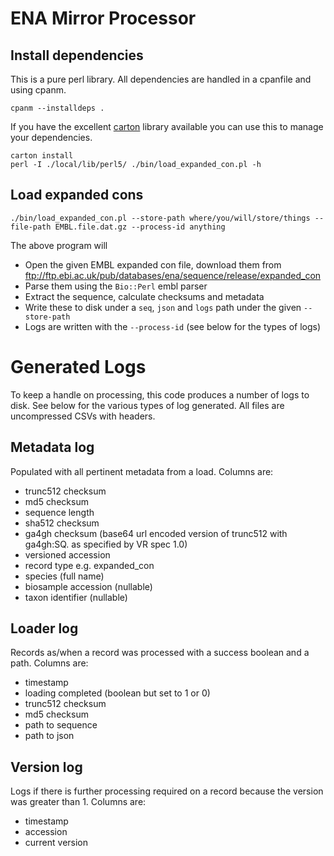 # ENA Mirror Processor

## Install dependencies

This is a pure perl library. All dependencies are handled in a cpanfile and using cpanm.

```
cpanm --installdeps .
```

If you have the excellent [carton](https://metacpan.org/pod/Carton) library available you can use this to manage your dependencies.

```
carton install
perl -I ./local/lib/perl5/ ./bin/load_expanded_con.pl -h
```

## Load expanded cons

```
./bin/load_expanded_con.pl --store-path where/you/will/store/things --file-path EMBL.file.dat.gz --process-id anything
```

The above program will

- Open the given EMBL expanded con file, download them from ftp://ftp.ebi.ac.uk/pub/databases/ena/sequence/release/expanded_con
- Parse them using the `Bio::Perl` embl parser
- Extract the sequence, calculate checksums and metadata
- Write these to disk under a `seq`, `json` and `logs` path under the given `--store-path`
- Logs are written with the `--process-id` (see below for the types of logs)

# Generated Logs

To keep a handle on processing, this code produces a number of logs to disk. See below for the various types of log generated. All files are uncompressed CSVs with headers.

## Metadata log

Populated with all pertinent metadata from a load. Columns are:

- trunc512 checksum
- md5 checksum
- sequence length
- sha512 checksum
- ga4gh checksum (base64 url encoded version of trunc512 with ga4gh:SQ. as specified by VR spec 1.0)
- versioned accession
- record type e.g. expanded_con
- species (full name)
- biosample accession (nullable)
- taxon identifier (nullable)

## Loader log

Records as/when a record was processed with a success boolean and a path. Columns are:

- timestamp
- loading completed (boolean but set to 1 or 0)
- trunc512 checksum
- md5 checksum
- path to sequence
- path to json

## Version log

Logs if there is further processing required on a record because the version was greater than 1. Columns are:

- timestamp
- accession
- current version
